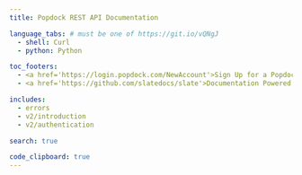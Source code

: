 ```yaml
---
title: Popdock REST API Documentation

language_tabs: # must be one of https://git.io/vQNgJ
  - shell: Curl
  - python: Python

toc_footers:
  - <a href='https://login.popdock.com/NewAccount'>Sign Up for a Popdock Trial</a>
  - <a href='https://github.com/slatedocs/slate'>Documentation Powered by Slate</a>

includes:
  - errors
  - v2/introduction
  - v2/authentication

search: true

code_clipboard: true
---
```


